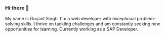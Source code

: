 ### Hi there 👋

My name is Gurjant Singh. I'm a web developer with exceptional problem-solving skills. I thrive on tackling challenges and am constantly seeking new opportunities for learning. Currently working  as a SAP Developer.
